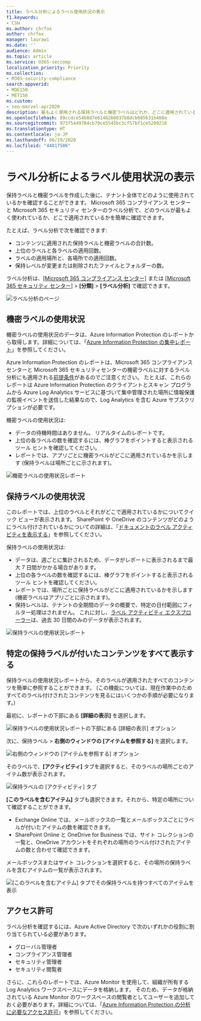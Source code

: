 ```yaml
---
title: ラベル分析によるラベル使用状況の表示
f1.keywords:
- CSH
ms.author: chrfox
author: chrfox
manager: laurawi
ms.date: ''
audience: Admin
ms.topic: article
ms.service: O365-seccomp
localization_priority: Priority
ms.collection:
- M365-security-compliance
search.appverid:
- MOE150
- MET150
ms.custom:
- seo-marvel-apr2020
description: 最もよく使用される保持ラベルと機密ラベルはどれか、どこに適用されているかをすばやく確認する方法について説明します。
ms.openlocfilehash: 89ccdce54b0d7e6146260037b8dcb085631b408e
ms.sourcegitcommit: 973f5449784cb70ce5545bc3cf57bf1ce5209218
ms.translationtype: HT
ms.contentlocale: ja-JP
ms.lasthandoff: 06/19/2020
ms.locfileid: "44817506"
---
```

# <a name="view-label-usage-with-label-analytics"></a>ラベル分析によるラベル使用状況の表示

保持ラベルと機密ラベルを作成した後に、テナント全体でどのように使用されているかを確認することができます。 Microsoft 365 コンプライアンス センターと Microsoft 365 セキュリティ センターのラベル分析で、どのラベルが最もよく使われているか、どこで適用されているかを簡単に確認できます。

たとえば、ラベル分析で次を確認できます:

- コンテンツに適用された保持ラベルと機密ラベルの合計数。
- 上位のラベルと各ラベルの適用回数。
- ラベルの適用場所と、各場所での適用回数。
- 保持レベルが変更または削除されたファイルとフォルダーの数。

ラベル分析は、[[Microsoft 365 コンプライアンス センター]](https://compliance.microsoft.com/labelanalytics) または [[Microsoft 365 セキュリティ センター]](https://security.microsoft.com/labelanalytics)  >  **[分類]**  >  **[ラベル分析]** で確認できます。

![ラベル分析のページ](../media/label-analytics-page.png)

## <a name="sensitivity-label-usage"></a>機密ラベルの使用状況

機密ラベルの使用状況のデータは、Azure Information Protection のレポートから取得します。詳細については、「[Azure Information Protection の集中レポート](https://docs.microsoft.com/azure/information-protection/reports-aip)」を参照してください。

Azure Information Protection のレポートは、Microsoft 365 コンプライアンス センターと Microsoft 365 セキュリティセンターの機密ラベルに対するラベル分析にも適用される[前提条件](/azure/information-protection/reports-aip#prerequisites)があるのでご注意ください。 たとえば、これらのレポートは Azure Information Protection のクライアントとスキャン プログラムから Azure Log Analytics サービスに基づいて集中管理された場所に情報保護の監視イベントを送信した結果なので、Log Analytics を含む Azure サブスクリプションが必要です。

機密ラベルの使用状況は:

- データの待機時間はありません。 リアルタイムのレポートです。
- 上位の各ラベルの数を確認するには、棒グラフをポイントすると表示されるツール ヒントを確認してください。
- レポートでは、アプリごとに機密ラベルがどこに適用されているかを示します (保持ラベルは場所ごとに示されます)。

![機密ラベルの使用状況レポート](../media/sensitivity-label-usage-report.png)

## <a name="retention-label-usage"></a>保持ラベルの使用状況

このレポートでは、上位のラベルとそれがどこで適用されているかについてクイック ビューが表示されます。 SharePoint や OneDrive のコンテンツがどのようにラベル付けされているかについての詳細は、「[ドキュメントのラベル アクティビティを表示する](view-label-activity-for-documents.md)」を参照してください。

保持ラベルの使用状況は:

- データは、週ごとに集計されるため、データがレポートに表示されるまで最大 7 日間がかかる場合があります。
- 上位の各ラベルの数を確認するには、棒グラフをポイントすると表示されるツール ヒントを確認してください。
- レポートでは、場所ごとに保持ラベルがどこに適用されているかを示します (機密ラベルはアプリごとに示されます)。
- 保持レベルは、テナントの全期間のデータの概要で、特定の日付範囲にフィルター処理はされません。 これに対し、[ラベル アクティビティ エクスプローラー](view-label-activity-for-documents.md)は、過去 30 日間のみのデータが表示されます。

![保持ラベルの使用状況レポート](../media/retention-label-usage-report.png)

## <a name="view-all-content-with-a-specific-retention-label"></a>特定の保持ラベルが付いたコンテンツをすべて表示する

保持ラベルの使用状況レポートから、そのラベルが適用されたすべてのコンテンツを簡単に参照することができます。 (この機能については、現在作業中のためすべてのラベル付けされたコンテンツを見るにはいくつかの手順が必要になります。)

最初に、レポートの下部にある **[詳細の表示]** を選択します。

![保持ラベルの使用状況レポートの下部にある [詳細の表示] オプション](../media/retention-label-usage-view-details.png)

次に、保持ラベル > **右側のウィンドウの [アイテムを参照する]** を選択します。

![右側のウィンドウの [アイテムを参照する] オプション](../media/retention-label-usage-explore-items.png)

そのラベルで、**[アクティビティ]** タブを選択すると、そのラベルの場所ごとのアイテム数が表示されます。

![保持ラベルの [アクティビティ] タブ](../media/retention-label-usage-activity-tab.png)

**[このラベルを含むアイテム]** タブも選択できます。それから、特定の場所について確認することができます。

- Exchange Online では、メールボックスの一覧とメールボックスごとにラベルが付いたアイテムの数を確認できます。
- SharePoint Online と OneDrive for Business では、サイト コレクションの一覧と、OneDrive アカウントをそれぞれの場所のラベル付けされたアイテムの数と合わせて確認できます。

メールボックスまたはサイト コレクションを選択すると、その場所の保持ラベルを含むアイテムの一覧が表示されます。

![[このラベルを含むアイテム] タブでその保持ラベルを持つすべてのアイテムを表示](../media/retention-label-usage-content-explorer.png)

## <a name="permissions"></a>アクセス許可

ラベル分析を確認するには、Azure Active Directory で次のいずれかの役割に割り当てられている必要があります。

- グローバル管理者
- コンプライアンス管理者
- セキュリティ管理者
- セキュリティ閲覧者

さらに、これらのレポートでは、Azure Monitor を使用して、組織が所有する Log Analytics ワークスペースにデータを格納します。 そのため、データが格納されている Azure Monitor のワークスペースの閲覧者としてユーザーを追加しておく必要があります。詳細については、「[Azure Information Protection の分析に必要なアクセス許可](https://docs.microsoft.com/azure/information-protection/reports-aip#permissions-required-for-azure-information-protection-analytics)」を参照してください。

